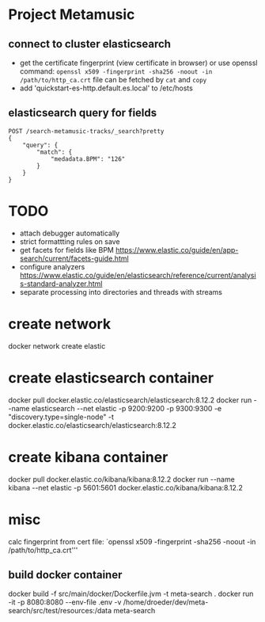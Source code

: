 # Project Metamusic

## connect to cluster elasticsearch
- get the certificate fingerprint (view certificate in browser) or use openssl command:
`openssl x509 -fingerprint -sha256 -noout -in /path/to/http_ca.crt` file can be fetched by `cat` and `copy`
- add 'quickstart-es-http.default.es.local' to /etc/hosts


## elasticsearch query for fields
```
POST /search-metamusic-tracks/_search?pretty
{
    "query": {
        "match": {
            "medadata.BPM": "126"
        }
    }
}
```


# TODO
- attach debugger automatically
- strict formattting rules on save
- get facets for fields like BPM https://www.elastic.co/guide/en/app-search/current/facets-guide.html
- configure analyzers https://www.elastic.co/guide/en/elasticsearch/reference/current/analysis-standard-analyzer.html
- separate processing into directories and threads with streams


# create network

docker network create elastic

# create elasticsearch container

docker pull docker.elastic.co/elasticsearch/elasticsearch:8.12.2
docker run --name elasticsearch --net elastic -p 9200:9200 -p 9300:9300 -e "discovery.type=single-node" -t
docker.elastic.co/elasticsearch/elasticsearch:8.12.2

# create kibana container

docker pull docker.elastic.co/kibana/kibana:8.12.2
docker run --name kibana --net elastic -p 5601:5601 docker.elastic.co/kibana/kibana:8.12.2

# misc

calc fingerprint from cert file:
`openssl x509 -fingerprint -sha256 -noout -in /path/to/http_ca.crt'''

## build docker container
docker build -f src/main/docker/Dockerfile.jvm -t meta-search .
docker run -it -p 8080:8080 --env-file .env  -v /home/droeder/dev/meta-search/src/test/resources:/data  meta-search




